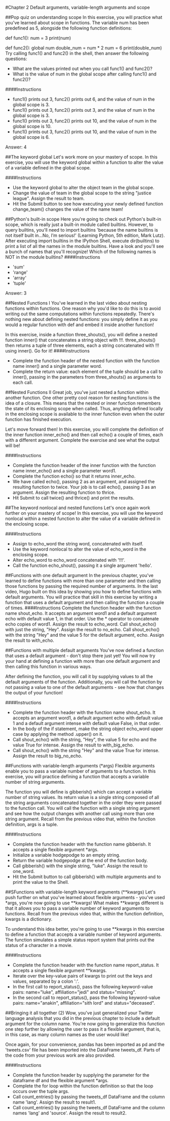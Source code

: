 #Chapter 2 Default arguments, variable-length arguments and scope 

##Pop quiz on understanding scope
In this exercise, you will practice what you've learned about scope in functions. The variable num has been predefined as 5, alongside the following function definitions:

def func1():
    num = 3
    print(num)

def func2():
    global num
    double_num = num * 2
    num = 6
    print(double_num)
Try calling func1() and func2() in the shell, then answer the following questions:

- What are the values printed out when you call func1() and func2()?
- What is the value of num in the global scope after calling func1() and func2()?

####Instructions
- func1() prints out 3, func2() prints out 6, and the value of num in the global scope is 3.
- func1() prints out 3, func2() prints out 3, and the value of num in the global scope is 3.
- func1() prints out 3, func2() prints out 10, and the value of num in the global scope is 10.
- func1() prints out 3, func2() prints out 10, and the value of num in the global scope is 6.

Answer: 4

##The keyword global
Let's work more on your mastery of scope. In this exercise, you will use the keyword global within a function to alter the value of a variable defined in the global scope.

####Instructions
- Use the keyword global to alter the object team in the global scope.
- Change the value of team in the global scope to the string "justice league". Assign the result to team.
- Hit the Submit button to see how executing your newly defined function change_team() changes the value of the name team!

##Python's built-in scope
Here you're going to check out Python's built-in scope, which is really just a built-in module called builtins. However, to query builtins, you'll need to import builtins 'because the name builtins is not itself built in…No, I’m serious!' (Learning Python, 5th edition, Mark Lutz). After executing import builtins in the IPython Shell, execute dir(builtins) to print a list of all the names in the module builtins. Have a look and you'll see a bunch of names that you'll recognize! Which of the following names is NOT in the module builtins?
####Instructions
- 'sum'
- 'range'
- 'array'
- 'tuple'

Answer: 3

##Nested Functions I
You've learned in the last video about nesting functions within functions. One reason why you'd like to do this is to avoid writing out the same computations within functions repeatedly. There's nothing new about defining nested functions: you simply define it as you would a regular function with def and embed it inside another function!

In this exercise, inside a function three_shouts(), you will define a nested function inner() that concatenates a string object with !!!. three_shouts() then returns a tuple of three elements, each a string concatenated with !!! using inner(). Go for it!
####Instructions
- Complete the function header of the nested function with the function name inner() and a single parameter word.
- Complete the return value: each element of the tuple should be a call to inner(), passing in the parameters from three_shouts() as arguments to each call.

##Nested Functions II
Great job, you've just nested a function within another function. One other pretty cool reason for nesting functions is the idea of a closure. This means that the nested or inner function remembers the state of its enclosing scope when called. Thus, anything defined locally in the enclosing scope is available to the inner function even when the outer function has finished execution.

Let's move forward then! In this exercise, you will complete the definition of the inner function inner_echo() and then call echo() a couple of times, each with a different argument. Complete the exercise and see what the output will be!

####Instructions
- Complete the function header of the inner function with the function name inner_echo() and a single parameter word1.
- Complete the function echo() so that it returns inner_echo.
- We have called echo(), passing 2 as an argument, and assigned the resulting function to twice. Your job is to call echo(), passing 3 as an argument. Assign the resulting function to thrice.
- Hit Submit to call twice() and thrice() and print the results.

##The keyword nonlocal and nested functions
Let's once again work further on your mastery of scope! In this exercise, you will use the keyword nonlocal within a nested function to alter the value of a variable defined in the enclosing scope.

####Instructions
- Assign to echo_word the string word, concatenated with itself.
- Use the keyword nonlocal to alter the value of echo_word in the enclosing scope.
- Alter echo_word to echo_word concatenated with '!!!'.
- Call the function echo_shout(), passing it a single argument 'hello'.

##Functions with one default argument
In the previous chapter, you've learned to define functions with more than one parameter and then calling those functions by passing the required number of arguments. In the last video, Hugo built on this idea by showing you how to define functions with default arguments. You will practice that skill in this exercise by writing a function that uses a default argument and then calling the function a couple of times.
####Instructions
Complete the function header with the function name shout_echo. It accepts an argument word1 and a default argument echo with default value 1, in that order.
Use the * operator to concatenate echo copies of word1. Assign the result to echo_word.
Call shout_echo() with just the string, "Hey". Assign the result to no_echo.
Call shout_echo() with the string "Hey" and the value 5 for the default argument, echo. Assign the result to with_echo.

##Functions with multiple default arguments
You've now defined a function that uses a default argument - don't stop there just yet! You will now try your hand at defining a function with more than one default argument and then calling this function in various ways.

After defining the function, you will call it by supplying values to all the default arguments of the function. Additionally, you will call the function by not passing a value to one of the default arguments - see how that changes the output of your function!

####Instructions
- Complete the function header with the function name shout_echo. It accepts an argument word1, a default argument echo with default value 1 and a default argument intense with default value False, in that order.
- In the body of the if statement, make the string object echo_word upper case by applying the method .upper() on it.
- Call shout_echo() with the string, "Hey", the value 5 for echo and the value True for intense. Assign the result to with_big_echo. 
- Call shout_echo() with the string "Hey" and the value True for intense. Assign the result to big_no_echo.

##Functions with variable-length arguments (*args)
Flexible arguments enable you to pass a variable number of arguments to a function. In this exercise, you will practice defining a function that accepts a variable number of string arguments.

The function you will define is gibberish() which can accept a variable number of string values. Its return value is a single string composed of all the string arguments concatenated together in the order they were passed to the function call. You will call the function with a single string argument and see how the output changes with another call using more than one string argument. Recall from the previous video that, within the function definition, args is a tuple.

####Instructions
- Complete the function header with the function name gibberish. It accepts a single flexible argument *args.
- Initialize a variable hodgepodge to an empty string.
- Return the variable hodgepodge at the end of the function body.
- Call gibberish() with the single string, "luke". Assign the result to one_word.
- Hit the Submit button to call gibberish() with multiple arguments and to print the value to the Shell.

##SFunctions with variable-length keyword arguments (**kwargs)
Let's push further on what you've learned about flexible arguments - you've used *args, you're now going to use **kwargs! What makes **kwargs different is that it allows you to pass a variable number of keyword arguments to functions. Recall from the previous video that, within the function definition, kwargs is a dictionary.

To understand this idea better, you're going to use **kwargs in this exercise to define a function that accepts a variable number of keyword arguments. The function simulates a simple status report system that prints out the status of a character in a movie.

####Instructions
- Complete the function header with the function name report_status. It accepts a single flexible argument **kwargs.
- Iterate over the key-value pairs of kwargs to print out the keys and values, separated by a colon ':'.
- In the first call to report_status(), pass the following keyword-value pairs: name="luke", affiliation="jedi" and status="missing".
- In the second call to report_status(), pass the following keyword-value pairs: name="anakin", affiliation="sith lord" and status="deceased".

##Bringing it all together (2)
Wow, you've just generalized your Twitter language analysis that you did in the previous chapter to include a default argument for the column name. You're now going to generalize this function one step further by allowing the user to pass it a flexible argument, that is, in this case, as many column names as the user would like!

Once again, for your convenience, pandas has been imported as pd and the 'tweets.csv' file has been imported into the DataFrame tweets_df. Parts of the code from your previous work are also provided.

####Instructions
- Complete the function header by supplying the parameter for the dataframe df and the flexible argument *args.
- Complete the for loop within the function definition so that the loop occurs over the tuple args.
- Call count_entries() by passing the tweets_df DataFrame and the column name 'lang'. Assign the result to result1.
- Call count_entries() by passing the tweets_df DataFrame and the column names 'lang' and 'source'. Assign the result to result2.